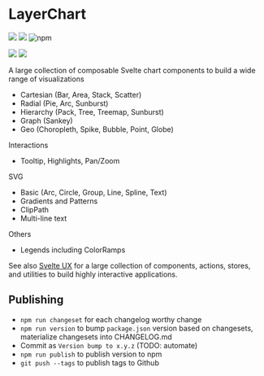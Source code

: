 # LayerChart

![](https://img.shields.io/github/license/techniq/svelte-ux?style=flat)
[![](https://img.shields.io/npm/v/layerchart?style=flat)](https://www.npmjs.com/package/layerchart)
![npm](https://img.shields.io/npm/dw/layerchart?style=flat&color=orange)

![](https://img.shields.io/github/license/layerchart?style=flat)
[![](https://dcbadge.vercel.app/api/server/697JhMPD3t?style=flat)](https://discord.gg/697JhMPD3t)

A large collection of composable Svelte chart components to build a wide range of visualizations

- Cartesian (Bar, Area, Stack, Scatter)
- Radial (Pie, Arc, Sunburst)
- Hierarchy (Pack, Tree, Treemap, Sunburst)
- Graph (Sankey)
- Geo (Choropleth, Spike, Bubble, Point, Globe)

Interactions

- Tooltip, Highlights, Pan/Zoom

SVG

- Basic (Arc, Circle, Group, Line, Spline, Text)
- Gradients and Patterns
- ClipPath
- Multi-line text

Others

- Legends including ColorRamps

See also [Svelte UX](http://svelte-ux.techniq.dev) for a large collection of components, actions, stores, and utilities to build highly interactive applications.

## Publishing

- `npm run changeset` for each changelog worthy change
- `npm run version` to bump `package.json` version based on changesets, materialize changesets into CHANGELOG.md
- Commit as `Version bump to x.y.z` (TODO: automate)
- `npm run publish` to publish version to npm
- `git push --tags` to publish tags to Github
